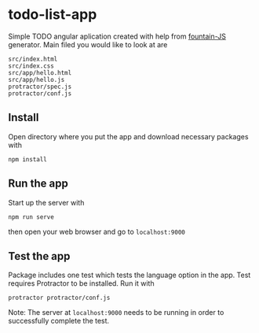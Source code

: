 # todo-list-app
Simple TODO angular aplication created with help from [fountain-JS](https://github.com/FountainJS/generator-fountain-webapp) generator.
Main filed you would like to look at are
```
src/index.html
src/index.css
src/app/hello.html
src/app/hello.js
protractor/spec.js
protractor/conf.js
```

## Install
Open directory where you put the app and download necessary packages with
```
npm install
```

## Run the app
Start up the server with
```
npm run serve
```
then open your web browser and go to `localhost:9000`

## Test the app
Package includes one test which tests the language option in the app.
Test requires Protractor to be installed.
Run it with
```
protractor protractor/conf.js
```

Note: The server at `localhost:9000` needs to be running in order to successfully complete the test.
